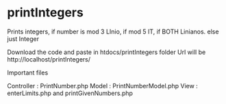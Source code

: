 # printIntegers
Prints integers, if number is mod 3 LInio, if mod 5 IT, if BOTH Linianos. else just Integer

Download the code and paste in htdocs/printIntegers folder
Url will be 
http://localhost/printIntegers/

Important files 

Controller : PrintNumber.php
Model : PrintNumberModel.php
View : enterLimits.php and printGivenNumbers.php
